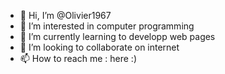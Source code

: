 - 👋 Hi, I’m @Olivier1967
- 👀 I’m interested in computer programming
- 🌱 I’m currently learning to developp web pages
- 💞️ I’m looking to collaborate on internet
- 📫 How to reach me : here :)

<!---
Olivier1967/Olivier1967 is a ✨ special ✨ repository because its `README.md` (this file) appears on your GitHub profile.
You can click the Preview link to take a look at your changes.
--->
